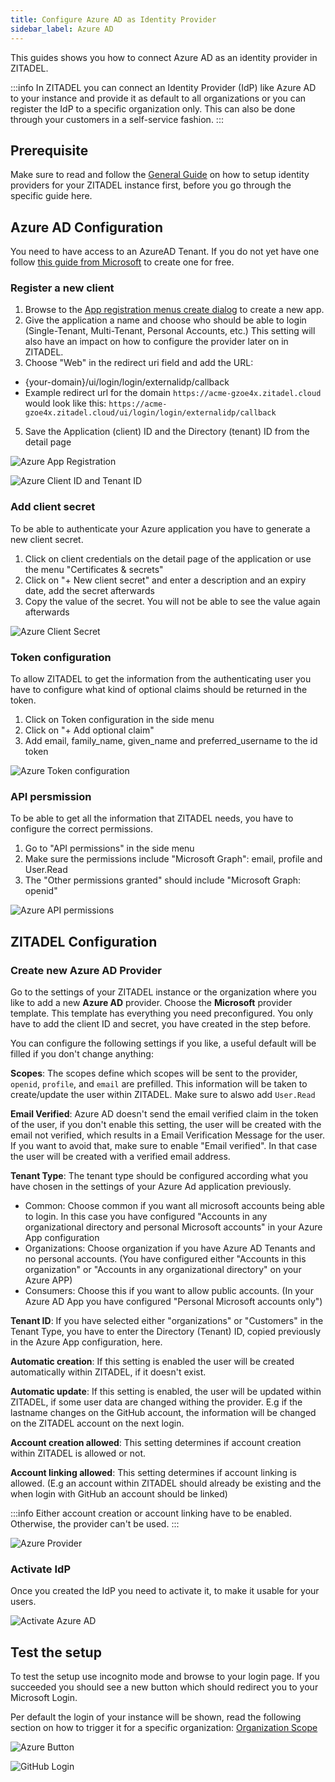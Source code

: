 ```yaml
---
title: Configure Azure AD as Identity Provider
sidebar_label: Azure AD
---
```


This guides shows you how to connect Azure AD as an identity provider in ZITADEL.

:::info
In ZITADEL you can connect an Identity Provider (IdP) like Azure AD to your instance and provide it as default to all organizations or you can register the IdP to a specific organization only. This can also be done through your customers in a self-service fashion.
:::

## Prerequisite

Make sure to read and follow the [General Guide](./general) on how to setup identity providers for your ZITADEL instance first, before you go through the specific guide here.

## Azure AD Configuration

You need to have access to an AzureAD Tenant. If you do not yet have one follow [this guide from Microsoft](https://docs.microsoft.com/en-us/azure/active-directory/develop/quickstart-create-new-tenant) to create one for free.

### Register a new client

1. Browse to the [App registration menus create dialog](https://portal.azure.com/#view/Microsoft_AAD_RegisteredApps/CreateApplicationBlade/quickStartType~/null/isMSAApp~/false) to create a new app.
2. Give the application a name and choose who should be able to login (Single-Tenant, Multi-Tenant, Personal Accounts, etc.) This setting will also have an impact on how to configure the provider later on in ZITADEL.
3. Choose "Web" in the redirect uri field and add the URL:
 - {your-domain}/ui/login/login/externalidp/callback
 - Example redirect url for the domain `https://acme-gzoe4x.zitadel.cloud` would look like this: `https://acme-gzoe4x.zitadel.cloud/ui/login/login/externalidp/callback`
5. Save the Application (client) ID and the Directory (tenant) ID from the detail page

![Azure App Registration](/img/guides/azure_app_registration.png)

![Azure Client ID and Tenant ID](/img/guides/azure_client_tenant_id.png)

### Add client secret

To be able to authenticate your Azure application you have to generate a new client secret.

1. Click on client credentials on the detail page of the application or use the menu "Certificates & secrets"
2. Click on "+ New client secret" and enter a description and an expiry date, add the secret afterwards
3. Copy the value of the secret. You will not be able to see the value again afterwards 

![Azure Client Secret](/img/guides/azure_client_secret.png)

### Token configuration

To allow ZITADEL to get the information from the authenticating user you have to configure what kind of optional claims should be returned in the token.

1. Click on Token configuration in the side menu
2. Click on "+ Add optional claim"
3. Add email, family_name, given_name and preferred_username to the id token

![Azure Token configuration](/img/guides/azure_token_configuration.png)

### API persmission

To be able to get all the information that ZITADEL needs, you have to configure the correct permissions.

1. Go to "API permissions" in the side menu
2. Make sure the permissions include "Microsoft Graph": email, profile and User.Read
3. The "Other permissions granted" should include "Microsoft Graph: openid"

![Azure API permissions](/img/guides/azure_api_permissions.png)

## ZITADEL Configuration

### Create new Azure AD Provider

Go to the settings of your ZITADEL instance or the organization where you like to add a new **Azure AD** provider.
Choose the **Microsoft** provider template. This template has everything you need preconfigured. You only have to add the client ID and secret, you have created in the step before.

You can configure the following settings if you like, a useful default will be filled if you don't change anything:

**Scopes**: The scopes define which scopes will be sent to the provider, `openid`, `profile`, and `email` are prefilled. This information will be taken to create/update the user within ZITADEL. Make sure to alswo add `User.Read`

**Email Verified**: Azure AD doesn't send the email verified claim in the token of the user, if you don't enable this setting, the user will be created with the email not verified, which results in a Email Verification Message for the user. If you want to avoid that, make sure to enable "Email verified". In that case the user will be created with a verified email address.

**Tenant Type**: The tenant type should be configured according what you have chosen in the settings of your Azure Ad application previously.
- Common: Choose common if you want all microsoft accounts being able to login. In this case you have configured "Accounts in any organizational directory and personal Microsoft accounts" in your Azure App configuration
- Organizations: Choose organization if you have Azure AD Tenants and no personal accounts. (You have configured either "Accounts in this organization" or "Accounts in any organizational directory" on your Azure APP)
- Consumers: Choose this if you want to allow public accounts. (In your Azure AD App you have configured "Personal Microsoft accounts only")

**Tenant ID**: If you have selected either "organizations" or "Customers" in the Tenant Type, you have to enter the Directory (Tenant) ID, copied previously in the Azure App configuration, here.

**Automatic creation**: If this setting is enabled the user will be created automatically within ZITADEL, if it doesn't exist.

**Automatic update**: If this setting is enabled, the user will be updated within ZITADEL, if some user data are changed withing the provider. E.g if the lastname changes on the GitHub account, the information will be changed on the ZITADEL account on the next login. 

**Account creation allowed**: This setting determines if account creation within ZITADEL is allowed or not.

**Account linking allowed**: This setting determines if account linking is allowed. (E.g an account within ZITADEL should already be existing and the when login with GitHub an account should be linked)

:::info
Either account creation or account linking have to be enabled. Otherwise, the provider can't be used.
:::

![Azure Provider](/img/guides/zitadel_azure_provider.png)

### Activate IdP

Once you created the IdP you need to activate it, to make it usable for your users.

![Activate Azure AD](/img/guides/zitadel_activate_azure.png)

## Test the setup

To test the setup use incognito mode and browse to your login page.
If you succeeded you should see a new button which should redirect you to your Microsoft Login.

Per default the login of your instance will be shown, read the following section on how to trigger it for a specific organization: [Organization Scope](./general#trigger-configuration-on-the-login-for-a-specific-organization)

![Azure Button](/img/guides/zitadel_login_azure.png)

![GitHub Login](/img/guides/microsoft_login.png)
